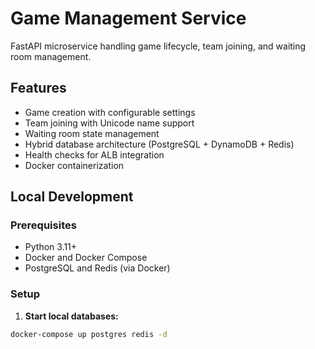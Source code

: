 # Game Management Service

FastAPI microservice handling game lifecycle, team joining, and waiting room management.

## Features

- Game creation with configurable settings
- Team joining with Unicode name support
- Waiting room state management
- Hybrid database architecture (PostgreSQL + DynamoDB + Redis)
- Health checks for ALB integration
- Docker containerization

## Local Development

### Prerequisites

- Python 3.11+
- Docker and Docker Compose
- PostgreSQL and Redis (via Docker)

### Setup

1. **Start local databases:**
```bash
docker-compose up postgres redis -d
